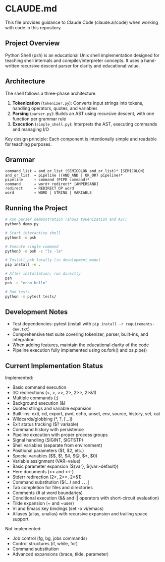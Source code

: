 # CLAUDE.md

This file provides guidance to Claude Code (claude.ai/code) when working with code in this repository.

## Project Overview

Python Shell (psh) is an educational Unix shell implementation designed for teaching shell internals and compiler/interpreter concepts. It uses a hand-written recursive descent parser for clarity and educational value.

## Architecture

The shell follows a three-phase architecture:

1. **Tokenization** (`tokenizer.py`): Converts input strings into tokens, handling operators, quotes, and variables
2. **Parsing** (`parser.py`): Builds an AST using recursive descent, with one function per grammar rule
3. **Execution** (`simple_shell.py`): Interprets the AST, executing commands and managing I/O

Key design principle: Each component is intentionally simple and readable for teaching purposes.

## Grammar

```
command_list → and_or_list (SEMICOLON and_or_list)* [SEMICOLON]
and_or_list  → pipeline ((AND_AND | OR_OR) pipeline)*
pipeline     → command (PIPE command)*
command      → word+ redirect* [AMPERSAND]
redirect     → REDIRECT_OP word
word         → WORD | STRING | VARIABLE
```

## Running the Project

```bash
# Run parser demonstration (shows tokenization and AST)
python3 demo.py

# Start interactive shell
python3 -m psh

# Execute single command
python3 -m psh -c "ls -la"

# Install psh locally (in development mode)
pip install -e .

# After installation, run directly
psh
psh -c "echo hello"

# Run tests
python -m pytest tests/
```

## Development Notes

- Test dependencies: pytest (install with `pip install -r requirements-dev.txt`)
- Comprehensive test suite covering tokenizer, parser, built-ins, and integration
- When adding features, maintain the educational clarity of the code
- Pipeline execution fully implemented using os.fork() and os.pipe()

## Current Implementation Status

Implemented:
- Basic command execution
- I/O redirections (<, >, >>, 2>, 2>>, 2>&1)
- Multiple commands (;)
- Background execution (&)
- Quoted strings and variable expansion
- Built-ins: exit, cd, export, pwd, echo, unset, env, source, history, set, cat
- Wildcards/globbing (*, ?, [...])
- Exit status tracking ($? variable)
- Command history with persistence
- Pipeline execution with proper process groups
- Signal handling (SIGINT, SIGTSTP)
- Shell variables (separate from environment)
- Positional parameters ($1, $2, etc.)
- Special variables ($$, $!, $#, $@, $*, $0)
- Variable assignment (VAR=value)
- Basic parameter expansion (${var}, ${var:-default})
- Here documents (<< and <<-)
- Stderr redirection (2>, 2>>, 2>&1)
- Command substitution ($(...) and `...`)
- Tab completion for files and directories
- Comments (# at word boundaries)
- Conditional execution (&& and || operators with short-circuit evaluation)
- Tilde expansion (~ and ~user)
- Vi and Emacs key bindings (set -o vi/emacs)
- Aliases (alias, unalias) with recursive expansion and trailing space support

Not implemented:
- Job control (fg, bg, jobs commands)
- Control structures (if, while, for)
- Command substitution
- Advanced expansions (brace, tilde, parameter)